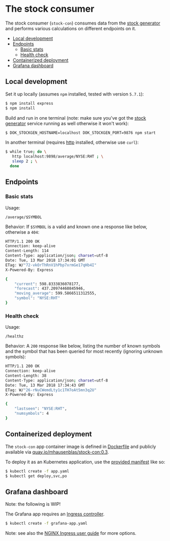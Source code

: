 # The stock consumer

The stock consumer (`stock-con`) consumes data from the [stock generator](../stock-gen/) and performs various calculations on different endpoints on it.

- [Local development](#local-development)
- [Endpoints](#endpoints)
  - [Basic stats](#basic-stats)
  - [Health check](#health-check)
- [Containerized deployment](#containerized-deployment)
- [Grafana dashboard](#grafana-dashboard)

## Local development

Set it up locally (assumes `npm` installed, tested with version `5.7.1`):

```bash
$ npm install express
$ npm install
```

Build and run in one terminal (note: make sure you've got the [stock generator](../stock-gen/) service running as well otherwise it won't work):

```bash
$ DOK_STOCKGEN_HOSTNAME=localhost DOK_STOCKGEN_PORT=9876 npm start
```

In another terminal (requires [http](https://httpie.org/) installed, otherwise use `curl`):

```bash
$ while true; do \
   http localhost:9898/average/NYSE:RHT ; \
   sleep 2 ; \
  done
```

## Endpoints

### Basic stats

Usage:

```
/average/$SYMBOL
```

Behavior: If `$SYMBOL` is a valid and known one a response like below, otherwise a `404`:

```bash
HTTP/1.1 200 OK
Connection: keep-alive
Content-Length: 114
Content-Type: application/json; charset=utf-8
Date: Tue, 13 Mar 2018 17:34:01 GMT
ETag: W/"72-vkOrThRnV1hPbp7xrmGe17qHb4I"
X-Powered-By: Express

{
    "current": 598.8333836078177,
    "forecast": 437.20974460845946,
    "moving_average": 599.5866511312555,
    "symbol": "NYSE:RHT"
}
```

### Health check

Usage:

```
/healthz
```

Behavior: A `200` response like below, listing the number of known symbols and the symbol that has been queried for most recently (ignoring unknown symbols):

```bash
HTTP/1.1 200 OK
Connection: keep-alive
Content-Length: 38
Content-Type: application/json; charset=utf-8
Date: Tue, 13 Mar 2018 17:34:43 GMT
ETag: W/"26-rNuCWemdLty1c1TH7oAt5mn3q2U"
X-Powered-By: Express

{
    "lastseen": "NYSE:RHT",
    "numsymbols": 4
}
```

## Containerized deployment

The `stock-con` app container image is defined in [Dockerfile](./Dockerfile) and publicly available via [quay.io/mhausenblas/stock-con:0.3](https://quay.io/repository/mhausenblas/stock-con).

To deploy it as an Kubernetes application, use the [provided manifest](./app.yaml) like so:

```bash
$ kubectl create -f app.yaml
$ kubectl get deploy,svc,po
```

## Grafana dashboard

Note: the following is WIP!

The Grafana app requires an [Ingress controller](https://github.com/kubernetes/ingress-nginx/blob/master/deploy/README.md).

```bash
$ kubectl create -f grafana-app.yaml
```

Note: see also the [NGINX Ingress user guide](https://github.com/kubernetes/ingress-nginx/tree/master/docs/user-guide) for more options.
